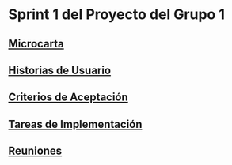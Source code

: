 # Sprint 1 del Proyecto del Grupo 1

## [Microcarta](https://github.com/Jxtrex/CC3S2-Proyecto-1/blob/main/SPRINT_1/MICROCARTA.md)

## [Historias de Usuario](https://github.com/Jxtrex/CC3S2-Proyecto-1/blob/main/SPRINT_1/HISTORIAS.md)

## [Criterios de Aceptación](https://github.com/Jxtrex/CC3S2-Proyecto-1/blob/main/SPRINT_1/CRITERIOS%20DE%20ACEPTACION.md)

## [Tareas de Implementación](https://github.com/Jxtrex/CC3S2-Proyecto-1/blob/main/SPRINT_1/IMPLEMENTACION.md)

## [Reuniones](https://github.com/Jxtrex/CC3S2-Proyecto-1/blob/main/SPRINT_1/ACTASDEREUNION.md)